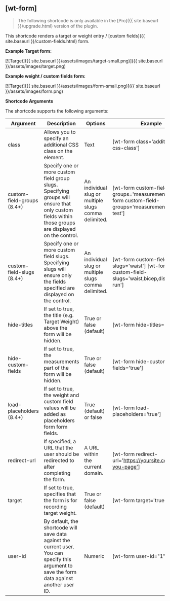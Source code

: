 ## [wt-form]

> The following shortcode is only available in the [Pro]({{ site.baseurl }}/upgrade.html) version of the plugin.

This shortcode renders a target or weight entry / [custom fields]({{ site.baseurl }}/custom-fields.html) form.

**Example Target form:**

[![Target]({{ site.baseurl }}/assets/images/target-small.png)]({{ site.baseurl }}/assets/images/target.png)

**Example weight / custom fields form:**

[![Target]({{ site.baseurl }}/assets/images/form-small.png)]({{ site.baseurl }}/assets/images/form.png)

**Shortcode Arguments**
 
The shortcode supports the following arguments:
 
| Argument | Description | Options | Example |
|--|--|--|--|
|class|Allows you to specify an additional CSS class on the element.|Text|[wt-form class='additional-css-class']
|custom-field-groups (8.4+)|Specify one or more custom field group slugs. Specifying groups will ensure that only custom fields within those groups are displayed on the control.|An individual slug or multiple slugs comma delimited.|[wt-form custom-field-groups='measurements'] [wt-form custom-field-groups='measurements,fitness-test']
|custom-field-slugs (8.4+)|Specify one or more custom field slugs. Specifying slugs will ensure only the fields specified are displayed on the control.|An individual slug or multiple slugs comma delimited.|[wt-form custom-field-slugs='waist'] [wt-form custom-field-slugs='waist,bicep,distance-run']
|hide-titles|If set to true, the title (e.g. Target Weight) above the form will be hidden.|True or false (default)|[wt-form hide-titles='true']
|hide-custom-fields|If set to true, the measurements part of the form will be hidden.|True or false (default)|[wt-form hide-custom-fields='true']
|load-placeholders (8.4+)|If set to true, the weight and custom field values will be added as placeholders form form fields.|True (default) or false|[wt-form load-placeholders='true']
|redirect-url|If specified, a URL that the user should be redirected to after completing the form.|A URL within the current domain.|[wt-form redirect-url='https://yoursite.com/thank-you-page']
|target|If set to true, specifies that the form is for recording target weight.|True or false (default)|[wt-form target='true']
|user-id|By default, the shortcode will save data against the current user. You can specify this argument to save the form data against another user ID.|Numeric| [wt-form user-id="1"]